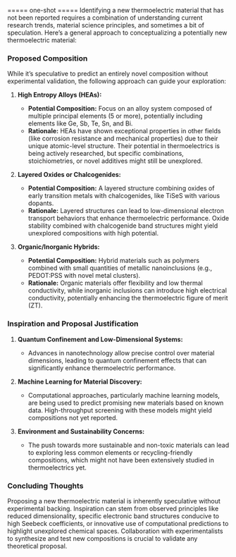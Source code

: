 ===== one-shot =====
Identifying a new thermoelectric material that has not been reported requires a combination of understanding current research trends, material science principles, and sometimes a bit of speculation. Here’s a general approach to conceptualizing a potentially new thermoelectric material:

### Proposed Composition

While it’s speculative to predict an entirely novel composition without experimental validation, the following approach can guide your exploration:

1. **High Entropy Alloys (HEAs):**
   - **Potential Composition:** Focus on an alloy system composed of multiple principal elements (5 or more), potentially including elements like Ge, Sb, Te, Sn, and Bi.
   - **Rationale:** HEAs have shown exceptional properties in other fields (like corrosion resistance and mechanical properties) due to their unique atomic-level structure. Their potential in thermoelectrics is being actively researched, but specific combinations, stoichiometries, or novel additives might still be unexplored.

2. **Layered Oxides or Chalcogenides:**
   - **Potential Composition:** A layered structure combining oxides of early transition metals with chalcogenides, like TiSeS with various dopants.
   - **Rationale:** Layered structures can lead to low-dimensional electron transport behaviors that enhance thermoelectric performance. Oxide stability combined with chalcogenide band structures might yield unexplored compositions with high potential.

3. **Organic/Inorganic Hybrids:**
   - **Potential Composition:** Hybrid materials such as polymers combined with small quantities of metallic nanoinclusions (e.g., PEDOT:PSS with novel metal clusters).
   - **Rationale:** Organic materials offer flexibility and low thermal conductivity, while inorganic inclusions can introduce high electrical conductivity, potentially enhancing the thermoelectric figure of merit (ZT).

### Inspiration and Proposal Justification

1. **Quantum Confinement and Low-Dimensional Systems:**
   - Advances in nanotechnology allow precise control over material dimensions, leading to quantum confinement effects that can significantly enhance thermoelectric performance.

2. **Machine Learning for Material Discovery:**
   - Computational approaches, particularly machine learning models, are being used to predict promising new materials based on known data. High-throughput screening with these models might yield compositions not yet reported.

3. **Environment and Sustainability Concerns:**
   - The push towards more sustainable and non-toxic materials can lead to exploring less common elements or recycling-friendly compositions, which might not have been extensively studied in thermoelectrics yet.

### Concluding Thoughts

Proposing a new thermoelectric material is inherently speculative without experimental backing. Inspiration can stem from observed principles like reduced dimensionality, specific electronic band structures conducive to high Seebeck coefficients, or innovative use of computational predictions to highlight unexplored chemical spaces. Collaboration with experimentalists to synthesize and test new compositions is crucial to validate any theoretical proposal.

